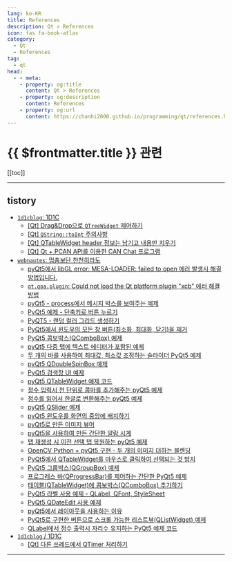 ```yaml
---
lang: ko-KR
title: References
description: Qt > References
icon: fas fa-book-atlas
category: 
  - Qt
  - References
tag: 
  - qt
head:
  - - meta:
    - property: og:title
      content: Qt > References
    - property: og:description
      content: References
    - property: og:url
      content: https://chanhi2000.github.io/programming/qt/references.html
---
```


# {{ $frontmatter.title }} 관련

[[toc]]

---

## tistory

- [`1d1cblog`: 1D1C](https://1d1cblog.tistory.com/m/)
  - [\[Qt\] Drag&Drop으로 `QTreeWidget` 제어하기](https://1d1cblog.tistory.com/m/519)
  - [\[Qt\] `QString::toInt` 주의사항](https://1d1cblog.tistory.com/m/520)
  - [\[Qt\] QTableWidget header 정보는 남기고 내용만 지우기](https://1d1cblog.tistory.com/m/522)
  - [\[Qt\] Qt + PCAN API를 이용한 CAN Chat 프로그램](https://1d1cblog.tistory.com/m/521)
  <!-- END: 1d1cblog -->
- [`webnautes`: 멈춤보단 천천히라도](https://webnautes.tistory.com/m/)
  - [pyQt5에서 libGL error: MESA-LOADER: failed to open 에러 발생시 해결방법입니다.](https://webnautes.tistory.com/m/2302)
  - [`qt.qpa.plugin`: Could not load the Qt platform plugin "xcb" 에러 해결 방법](https://webnautes.tistory.com/m/2303)
  - [pyQt5 - process에서 메시지 박스를 보여주는 예제](https://webnautes.tistory.com/m/2318)
  - [PyQt5 예제 - 단축키로 버튼 누르기](https://webnautes.tistory.com/m/2316)
  - [PyQT5 - 랜덤 컬러 그리드 생성하기](https://webnautes.tistory.com/m/2320)
  - [PyQt5에서 윈도우의 모든 창 버튼(최소화, 최대화, 닫기)을 제거](https://webnautes.tistory.com/m/2335)
  - [PyQt5 콤보박스(QComboBox) 예제](https://webnautes.tistory.com/m/2353)
  - [pyQt5 다중 탭에 텍스트 에디터가 포함된 예제](https://webnautes.tistory.com/m/2364)
  - [두 개의 바를 사용하여 최대값, 최소값 조정하는 슬라이더 PyQt5 예제](https://webnautes.tistory.com/m/2366)
  - [pyQt5 QDoubleSpinBox 예제](https://webnautes.tistory.com/m/2368)
  - [PyQt5 검색창 UI 예제](https://webnautes.tistory.com/m/2369)
  - [pyQt5 QTableWidget 예제 코드](https://webnautes.tistory.com/m/2374)
  - [정수 입력시 천 단위로 콤마를  추가해주는 pyQt5 예제](https://webnautes.tistory.com/m/2375)
  - [정수를 읽어서 한글로 변환해주는 pyQt5 예제](https://webnautes.tistory.com/m/2376)
  - [pyQt5 QSlider 예제](https://webnautes.tistory.com/m/2378)
  - [pyQt5 윈도우를 화면의 중앙에 배치하기](https://webnautes.tistory.com/m/2336)
  - [pyQt5로 만든 이미지 뷰어](https://webnautes.tistory.com/m/2379)
  - [pyQt5을 사용하여 만든 간단한 알람 시계](https://webnautes.tistory.com/m/2380)
  - [탭 재생성 시 이전 선택 탭 복원하는 pyQt5 예제](https://webnautes.tistory.com/m/2381)
  - [OpenCV Python +  pyQt5 구현 - 두 개의 이미지 더하는  블렌딩](https://webnautes.tistory.com/m/2383)
  - [PyQt5에서 QTableWidget를 마우스로 클릭하여 선택되는 것 방지](https://webnautes.tistory.com/m/2384)
  - [PyQt5 그룹박스(QGroupBox)  예제](https://webnautes.tistory.com/m/2385)
  - [프로그레스 바(QProgressBar)를 제어하는 간단한 PyQt5 예제](https://webnautes.tistory.com/m/2386)
  - [테이블(QTableWidget)에 콤보박스(QComboBox) 추가하기](https://webnautes.tistory.com/m/2387)
  - [PyQt5 라벨 사용 예제 - QLabel, QFont, StyleSheet](http://webnautes.tistory.com/m/2388)
  - [PyQt5 QDateEdit 사용 예제](https://webnautes.tistory.com/m/2390)
  - [pyQt5에서 레이아웃을 사용하는 이유](https://webnautes.tistory.com/m/2394)
  - [PyQt5로 구현한 버튼으로 스크롤 가능한 리스트뷰(QListWidget) 예제](https://webnautes.tistory.com/m/2396)
  - [QLabel에서 정수 출력시 자리수 유지하는 PyQt5 예제 코드](https://webnautes.tistory.com/m/2397)
  <!-- END: webnautes -->
- [`1d1cblog` / 1D1C](https://1d1cblog.tistory.com/m/)
  - [\[Qt\] 다른 쓰레드에서 QTimer 처리하기](https://1d1cblog.tistory.com/m/523)
  <!-- END: 1d1cblog -->
<!-- END: tistory.com -->

---


<TagLinks />